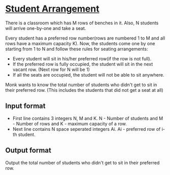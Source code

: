 # [Student Arrangement][link]

There is a classroom which has M rows of benches in it. Also, N students will arrive one-by-one and take a seat.

Every student has a preferred row number(rows are numbered 1 to M and all rows have a maximum capacity K). Now, the students come one by one starting from 1 to N and follow these rules for seating arrangements:

- Every student will sit in his/her preferred row(if the row is not full).
- If the preferred row is fully occupied, the student will sit in the next vacant row. (Next row for N will be 1)
- If all the seats are occupied, the student will not be able to sit anywhere.

Monk wants to know the total number of students who didn't get to sit in their preferred row. (This includes the students that did not get a seat at all)

## Input format

- First line contains 3 integers N, M and K. N - Number of students and M - Number of rows and K - maximum capacity of a row.
- Next line contains N space seperated integers Ai. Ai - preferred row of i-th student.

## Output format

Output the total number of students who didn't get to sit in their preferred row.

[link]: https://www.hackerearth.com/practice/algorithms/searching/binary-search/practice-problems/algorithm/student-arrangement-6/
